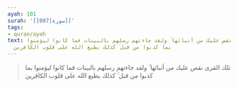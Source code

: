 ```yaml
---
ayah: 101
surah: '[[007|سورة]]'
tags:
- quran/ayah
text: تلك القرى نقص عليك من أنبائها ۚ ولقد جاءتهم رسلهم بالبينات فما كانوا ليؤمنوا
  بما كذبوا من قبل ۚ كذلك يطبع الله على قلوب الكافرين
---
```

> تلك القرى نقص عليك من أنبائها ۚ ولقد جاءتهم رسلهم بالبينات فما كانوا ليؤمنوا بما كذبوا من قبل ۚ كذلك يطبع الله على قلوب الكافرين
